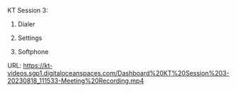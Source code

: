 KT Session 3:

1. Dialer

2. Settings

3. Softphone

URL: https://kt-videos.sgp1.digitaloceanspaces.com/Dashboard%20KT%20Session%203-20230818_111533-Meeting%20Recording.mp4